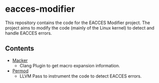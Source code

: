 # eacces-modifier

This repository contains the code for the EACCES Modifier project. The project aims to modify the code (mainly of the Linux kernel) to detect and handle EACCES errors.

## Contents

- [Macker](Macker/)
  - Clang Plugin to get macro expansion information.
- [Permod](Permod/)
  - LLVM Pass to instrument the code to detect EACCES errors.
